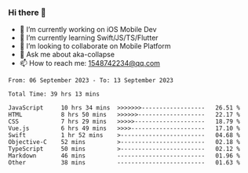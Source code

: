 ### Hi there 👋

<!--
**AkaShark/AkaShark** is a ✨ _special_ ✨ repository because its `README.md` (this file) appears on your GitHub profile.

Here are some ideas to get you started:
-->

- 🔭 I’m currently working on iOS Mobile Dev
- 🌱 I’m currently learning Swift/JS/TS/Flutter
- 👯 I’m looking to collaborate on Mobile Platform 
- 💬 Ask me about aka-collapse
- 📫 How to reach me: 1548742234@qq.com


<!--START_SECTION:waka-->

```all_time
From: 06 September 2023 - To: 13 September 2023

Total Time: 39 hrs 13 mins

JavaScript     10 hrs 34 mins  >>>>>>>------------------   26.51 %
HTML           8 hrs 50 mins   >>>>>>-------------------   22.17 %
CSS            7 hrs 29 mins   >>>>>--------------------   18.79 %
Vue.js         6 hrs 49 mins   >>>>---------------------   17.10 %
Swift          1 hr 52 mins    >------------------------   04.68 %
Objective-C    52 mins         >------------------------   02.18 %
TypeScript     50 mins         >------------------------   02.12 %
Markdown       46 mins         -------------------------   01.96 %
Other          38 mins         -------------------------   01.63 %
```

<!--END_SECTION:waka-->

<!-- 
[![Anurag's github stats](https://github-readme-stats.vercel.app/api?username=AkaShark&show_icons=true&theme=radical)](https://github.com/anuraghazra/github-readme-stats)

[![Top Langs](https://github-readme-stats.vercel.app/api/top-langs/?username=AkaShark&layout=compact)](https://github.com/anuraghazra/github-readme-stats)
-->

